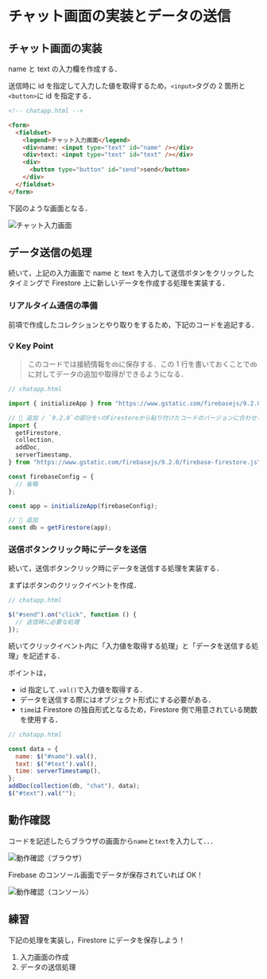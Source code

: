# チャット画面の実装とデータの送信

## チャット画面の実装

name と text の入力欄を作成する．

送信時に id を指定して入力した値を取得するため，`<input>`タグの 2 箇所と`<button>`に id を指定する．

```html
<!-- chatapp.html -->

<form>
  <fieldset>
    <legend>チャット入力画面</legend>
    <div>name: <input type="text" id="name" /></div>
    <div>text: <input type="text" id="text" /></div>
    <div>
      <button type="button" id="send">send</button>
    </div>
  </fieldset>
</form>
```

下図のような画面となる．

![チャット入力画面](./img/20210616144514.png)

## データ送信の処理

続いて，上記の入力画面で name と text を入力して送信ボタンをクリックしたタイミングで Firestore 上に新しいデータを作成する処理を実装する．

### リアルタイム通信の準備

前項で作成したコレクションとやり取りをするため，下記のコードを追記する．

### 💡 Key Point

> このコードでは接続情報を`db`に保存する．この 1 行を書いておくことで`db`に対してデータの追加や取得ができるようになる．

```js
// chatapp.html

import { initializeApp } from "https://www.gstatic.com/firebasejs/9.2.0/firebase-app.js";

// 🔽 追加 / `9.2.0`の部分を↑のFirestoreから貼り付けたコードのバージョンに合わせる
import {
  getFirestore,
  collection,
  addDoc,
  serverTimestamp,
} from "https://www.gstatic.com/firebasejs/9.2.0/firebase-firestore.js";

const firebaseConfig = {
  // 省略
};

const app = initializeApp(firebaseConfig);

// 🔽 追加
const db = getFirestore(app);
```

### 送信ボタンクリック時にデータを送信

続いて，送信ボタンクリック時にデータを送信する処理を実装する．

まずはボタンのクリックイベントを作成．

```js
// chatapp.html

$("#send").on("click", function () {
  // 送信時に必要な処理
});
```

続いてクリックイベント内に「入力値を取得する処理」と「データを送信する処理」を記述する．

ポイントは，

- id 指定して`.val()`で入力値を取得する．
- データを送信する際にはオブジェクト形式にする必要がある．
- `time`は Firestore の独自形式となるため，Firestore 側で用意されている関数を使用する．

```js
// chatapp.html

const data = {
  name: $("#name").val(),
  text: $("#text").val(),
  time: serverTimestamp(),
};
addDoc(collection(db, "chat"), data);
$("#text").val("");
```

## 動作確認

コードを記述したらブラウザの画面から`name`と`text`を入力して．．．

![動作確認（ブラウザ）](./img/20210616145454.png)

Firebase のコンソール画面でデータが保存されていれば OK！

![動作確認（コンソール）](./img/20210616145647.png)

## 練習

下記の処理を実装し，Firestore にデータを保存しよう！

1. 入力画面の作成
2. データの送信処理
